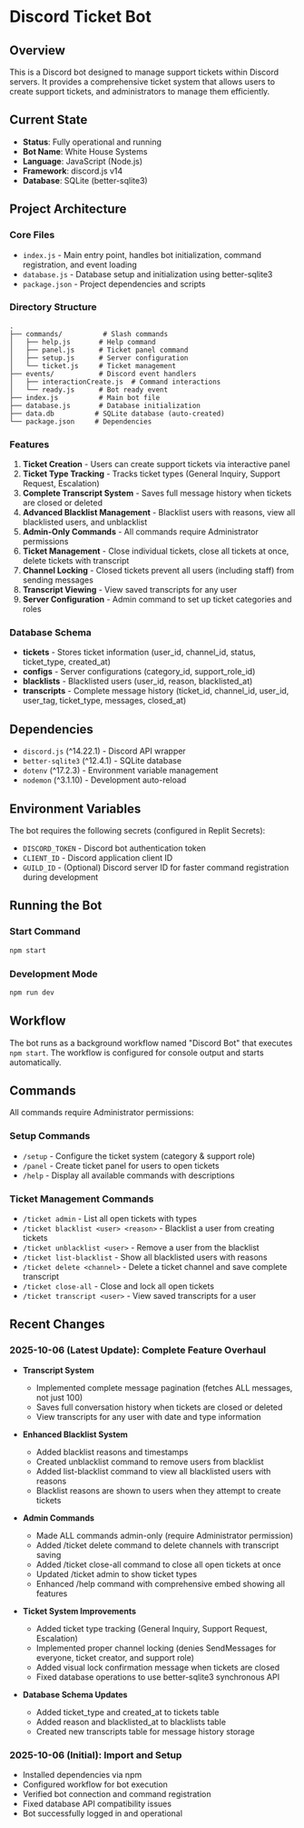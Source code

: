 # Discord Ticket Bot

## Overview
This is a Discord bot designed to manage support tickets within Discord servers. It provides a comprehensive ticket system that allows users to create support tickets, and administrators to manage them efficiently.

## Current State
- **Status**: Fully operational and running
- **Bot Name**: White House Systems
- **Language**: JavaScript (Node.js)
- **Framework**: discord.js v14
- **Database**: SQLite (better-sqlite3)

## Project Architecture

### Core Files
- `index.js` - Main entry point, handles bot initialization, command registration, and event loading
- `database.js` - Database setup and initialization using better-sqlite3
- `package.json` - Project dependencies and scripts

### Directory Structure
```
.
├── commands/          # Slash commands
│   ├── help.js       # Help command
│   ├── panel.js      # Ticket panel command
│   ├── setup.js      # Server configuration
│   └── ticket.js     # Ticket management
├── events/           # Discord event handlers
│   ├── interactionCreate.js  # Command interactions
│   └── ready.js      # Bot ready event
├── index.js          # Main bot file
├── database.js       # Database initialization
├── data.db          # SQLite database (auto-created)
└── package.json     # Dependencies
```

### Features
1. **Ticket Creation** - Users can create support tickets via interactive panel
2. **Ticket Type Tracking** - Tracks ticket types (General Inquiry, Support Request, Escalation)
3. **Complete Transcript System** - Saves full message history when tickets are closed or deleted
4. **Advanced Blacklist Management** - Blacklist users with reasons, view all blacklisted users, and unblacklist
5. **Admin-Only Commands** - All commands require Administrator permissions
6. **Ticket Management** - Close individual tickets, close all tickets at once, delete tickets with transcript
7. **Channel Locking** - Closed tickets prevent all users (including staff) from sending messages
8. **Transcript Viewing** - View saved transcripts for any user
9. **Server Configuration** - Admin command to set up ticket categories and roles

### Database Schema
- **tickets** - Stores ticket information (user_id, channel_id, status, ticket_type, created_at)
- **configs** - Server configurations (category_id, support_role_id)
- **blacklists** - Blacklisted users (user_id, reason, blacklisted_at)
- **transcripts** - Complete message history (ticket_id, channel_id, user_id, user_tag, ticket_type, messages, closed_at)

## Dependencies
- `discord.js` (^14.22.1) - Discord API wrapper
- `better-sqlite3` (^12.4.1) - SQLite database
- `dotenv` (^17.2.3) - Environment variable management
- `nodemon` (^3.1.10) - Development auto-reload

## Environment Variables
The bot requires the following secrets (configured in Replit Secrets):
- `DISCORD_TOKEN` - Discord bot authentication token
- `CLIENT_ID` - Discord application client ID
- `GUILD_ID` - (Optional) Discord server ID for faster command registration during development

## Running the Bot

### Start Command
```bash
npm start
```

### Development Mode
```bash
npm run dev
```

## Workflow
The bot runs as a background workflow named "Discord Bot" that executes `npm start`. The workflow is configured for console output and starts automatically.

## Commands
All commands require Administrator permissions:

### Setup Commands
- `/setup` - Configure the ticket system (category & support role)
- `/panel` - Create ticket panel for users to open tickets
- `/help` - Display all available commands with descriptions

### Ticket Management Commands
- `/ticket admin` - List all open tickets with types
- `/ticket blacklist <user> <reason>` - Blacklist a user from creating tickets
- `/ticket unblacklist <user>` - Remove a user from the blacklist
- `/ticket list-blacklist` - Show all blacklisted users with reasons
- `/ticket delete <channel>` - Delete a ticket channel and save complete transcript
- `/ticket close-all` - Close and lock all open tickets
- `/ticket transcript <user>` - View saved transcripts for a user

## Recent Changes

### 2025-10-06 (Latest Update): Complete Feature Overhaul
- **Transcript System**
  - Implemented complete message pagination (fetches ALL messages, not just 100)
  - Saves full conversation history when tickets are closed or deleted
  - View transcripts for any user with date and type information
  
- **Enhanced Blacklist System**
  - Added blacklist reasons and timestamps
  - Created unblacklist command to remove users from blacklist
  - Added list-blacklist command to view all blacklisted users with reasons
  - Blacklist reasons are shown to users when they attempt to create tickets
  
- **Admin Commands**
  - Made ALL commands admin-only (require Administrator permission)
  - Added /ticket delete command to delete channels with transcript saving
  - Added /ticket close-all command to close all open tickets at once
  - Updated /ticket admin to show ticket types
  - Enhanced /help command with comprehensive embed showing all features
  
- **Ticket System Improvements**
  - Added ticket type tracking (General Inquiry, Support Request, Escalation)
  - Implemented proper channel locking (denies SendMessages for everyone, ticket creator, and support role)
  - Added visual lock confirmation message when tickets are closed
  - Fixed database operations to use better-sqlite3 synchronous API
  
- **Database Schema Updates**
  - Added ticket_type and created_at to tickets table
  - Added reason and blacklisted_at to blacklists table
  - Created new transcripts table for message history storage

### 2025-10-06 (Initial): Import and Setup
  - Installed dependencies via npm
  - Configured workflow for bot execution
  - Verified bot connection and command registration
  - Fixed database API compatibility issues
  - Bot successfully logged in and operational
